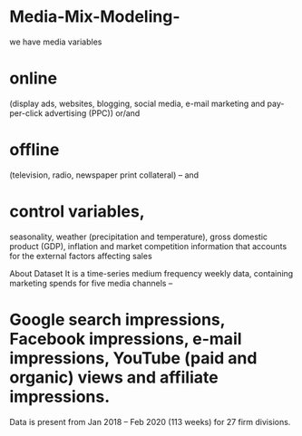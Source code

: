 # Media-Mix-Modeling-



we have media variables 
# online
(display ads, websites, blogging, social media, e-mail
marketing and pay-per-click advertising (PPC)) or/and
# offline 
(television, radio, newspaper print collateral) – and

# control variables,

seasonality, weather (precipitation and temperature), gross domestic product
(GDP), inflation and market competition information that
accounts for the external factors affecting sales



About Dataset
It is a time-series
medium frequency weekly data, containing marketing spends
for five media channels –
# Google search impressions, Facebook impressions, e-mail impressions, YouTube (paid and organic) views and affiliate impressions.
Data is present from Jan 2018 – Feb 2020 (113 weeks) for 27 firm divisions.

